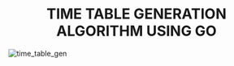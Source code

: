 <h1 align = "center"> TIME TABLE GENERATION ALGORITHM USING GO </h1>

![time_table_gen](https://github.com/user-attachments/assets/6bd3c969-0d71-45d1-bc2c-3247453e0721)

